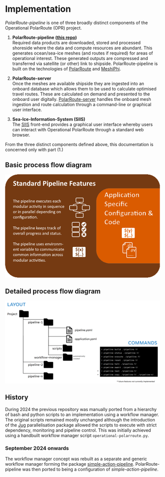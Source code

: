 # Implementation

*PolarRoute-pipeline* is one of three broadly distinct components of the Operational PolarRoute (OPR) project.

1. **PolarRoute-pipeline ([this repo](https://github.com/bas-amop/PolarRoute-pipeline))**  
Required data products are downloaded, stored and processed shoreside where the data and compute resources are abundant. This generates ocean/sea-ice meshes (and routes if required) for areas of operational interest. These generated outputs are compressed and transferred via satellite (or other) link to shipside. PolarRoute-pipeline is built on the technologies of [PolarRoute](https://github.com/bas-amop/PolarRoute) and [MeshiPhi](https://github.com/bas-amop/MeshiPhi).

1. **PolarRoute-server**  
Once the meshes are available shipside they are ingested into an onboard database which allows them to be used to calculate optimised travel routes. These are calculated on demand and presented to the onboard user digitally. [PolarRoute-server](https://github.com/bas-amop/PolarRoute-server) handles the onboard mesh ingestion and route calculation through a command-line or graphical user interface.

1. **Sea-Ice-Information-System (SIIS)**  
The [SIIS](https://gitlab.data.bas.ac.uk/MAGIC/SIIS) front-end provides a graphical user interface whereby users can interact with Operational PolarRoute through a standard web browser.

From the three distinct components defined above, this documentation is concerned only with part (1.)  

## Basic process flow diagram
![Basic Process](img/pipeline-features.png)

## Detailed process flow diagram
![Operational PolarRoute Process](img/sap-layout.png)

## History
During 2024 the previous repository was manually ported from a hierarchy of bash and python scripts to an implementation using a workflow manager. The original scripts remained mostly unchanged although the introduction of the [Jug](https://jug.readthedocs.io/en/latest/) parallelisation package allowed the scripts to execute with strict dependency, monitoring and pipeline control. This was initially achieved using a handbuilt workflow manager script `operational-polarroute.py`.  
  
### September 2024 onwards 
The workflow manager concept was rebuilt as a separate and generic workflow manager forming the package [simple-action-pipeline](https://github.com/antarctica/simple-action-pipeline). PolarRoute-pipeline was then ported to being a configuration of *simple-action-pipeline*.